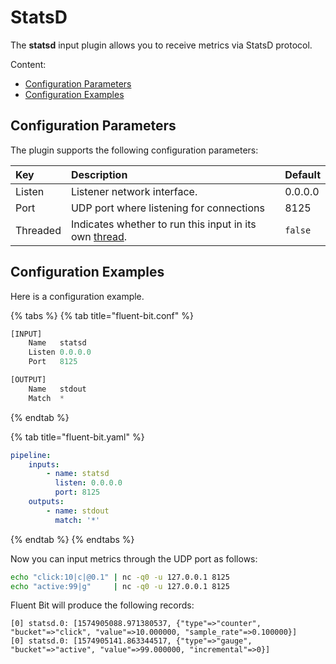 # StatsD

The **statsd** input plugin allows you to receive metrics via StatsD protocol.

Content:

* [Configuration Parameters](statsd.md#config)
* [Configuration Examples](statsd.md#config_example)

## Configuration Parameters <a id="config"></a>

The plugin supports the following configuration parameters:

| Key | Description | Default |
| :--- | :--- | :--- |
| Listen | Listener network interface. | 0.0.0.0 |
| Port | UDP port where listening for connections | 8125 |
| Threaded | Indicates whether to run this input in its own [thread](../../administration/multithreading.md#inputs). | `false` |

## Configuration Examples <a id="config_example"></a>

Here is a configuration example.

{% tabs %}
{% tab title="fluent-bit.conf" %}
```python
[INPUT]
    Name   statsd
    Listen 0.0.0.0
    Port   8125

[OUTPUT]
    Name   stdout
    Match  *
```
{% endtab %}

{% tab title="fluent-bit.yaml" %}
```yaml
pipeline:
    inputs:
        - name: statsd
          listen: 0.0.0.0
          port: 8125
    outputs:
        - name: stdout
          match: '*'
```
{% endtab %}
{% endtabs %}

Now you can input metrics through the UDP port as follows:

```bash
echo "click:10|c|@0.1" | nc -q0 -u 127.0.0.1 8125
echo "active:99|g"     | nc -q0 -u 127.0.0.1 8125
```

Fluent Bit will produce the following records:

```text
[0] statsd.0: [1574905088.971380537, {"type"=>"counter", "bucket"=>"click", "value"=>10.000000, "sample_rate"=>0.100000}]
[0] statsd.0: [1574905141.863344517, {"type"=>"gauge", "bucket"=>"active", "value"=>99.000000, "incremental"=>0}]
```

